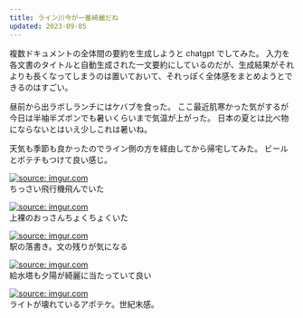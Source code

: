 ```yaml
---
title: ライン川今が一番綺麗だね
updated: 2023-09-05
---
```


複数ドキュメントの全体間の要約を生成しようと chatgpt でしてみた。
入力を各文書のタイトルと自動生成された一文要約にしているのだが、生成結果がそれよりも長くなってしまうのは置いておいて、それっぽく全体感をまとめようとできるのはすごい。

昼前から出ラボしランチにはケバブを食った。
ここ最近肌寒かった気がするが今日は半袖半ズボンでも暑いくらいまで気温が上がった。
日本の夏とは比べ物にならないとはいえ少しこれは暑いね。

天気も季節も良かったのでライン側の方を経由してから帰宅してみた。
ビールとポテチもつけて良い感じ。

<a href="https://imgur.com/dLzbrB1"><img src="https://i.imgur.com/dLzbrB1.jpg" title="source: imgur.com" /></a>  
ちっさい飛行機飛んでいた

<a href="https://imgur.com/6y0M3hz"><img src="https://i.imgur.com/6y0M3hz.jpg" title="source: imgur.com" /></a>  
上裸のおっさんちょくちょくいた

<a href="https://imgur.com/5xfxugC"><img src="https://i.imgur.com/5xfxugC.jpg" title="source: imgur.com" /></a>  
駅の落書き。文の残りが気になる

<a href="https://imgur.com/3DY4ZKm"><img src="https://i.imgur.com/3DY4ZKm.jpg" title="source: imgur.com" /></a>  
給水塔も夕陽が綺麗に当たっていて良い

<a href="https://imgur.com/PFVFonf"><img src="https://i.imgur.com/PFVFonf.jpg" title="source: imgur.com" /></a>  
ライトが壊れているアポテケ。世紀末感。
